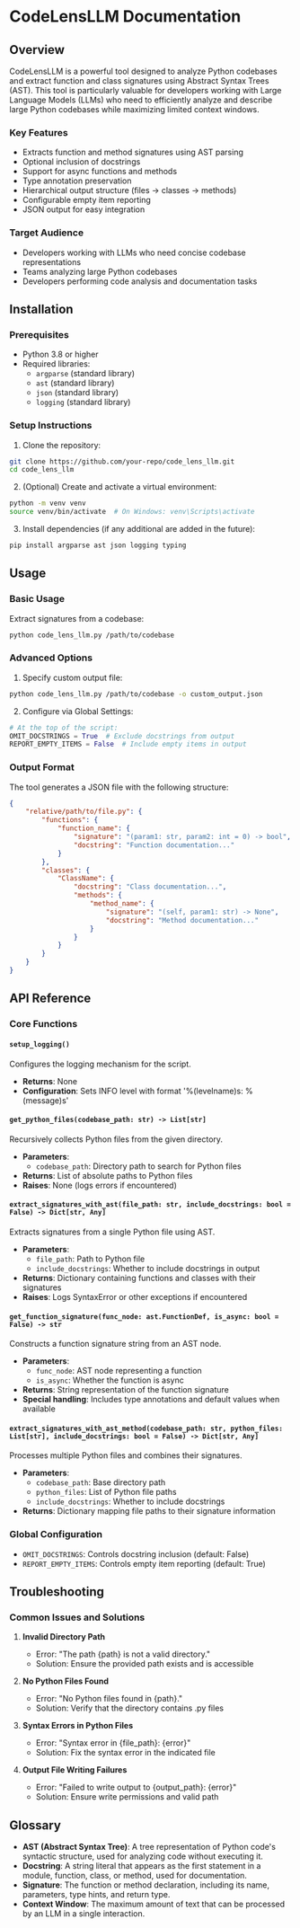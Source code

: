 # CodeLensLLM Documentation

## Overview

CodeLensLLM is a powerful tool designed to analyze Python codebases and extract function and class signatures using Abstract Syntax Trees (AST). This tool is particularly valuable for developers working with Large Language Models (LLMs) who need to efficiently analyze and describe large Python codebases while maximizing limited context windows.

### Key Features
- Extracts function and method signatures using AST parsing
- Optional inclusion of docstrings
- Support for async functions and methods
- Type annotation preservation
- Hierarchical output structure (files → classes → methods)
- Configurable empty item reporting
- JSON output for easy integration

### Target Audience
- Developers working with LLMs who need concise codebase representations
- Teams analyzing large Python codebases
- Developers performing code analysis and documentation tasks

## Installation

### Prerequisites
- Python 3.8 or higher
- Required libraries:
  - `argparse` (standard library)
  - `ast` (standard library)
  - `json` (standard library)
  - `logging` (standard library)

### Setup Instructions

1. Clone the repository:
```bash
git clone https://github.com/your-repo/code_lens_llm.git
cd code_lens_llm
```

2. (Optional) Create and activate a virtual environment:
```bash
python -m venv venv
source venv/bin/activate  # On Windows: venv\Scripts\activate
```

3. Install dependencies (if any additional are added in the future):
```bash
pip install argparse ast json logging typing
```

## Usage

### Basic Usage

Extract signatures from a codebase:
```bash
python code_lens_llm.py /path/to/codebase
```

### Advanced Options

1. Specify custom output file:
```bash
python code_lens_llm.py /path/to/codebase -o custom_output.json
```

2. Configure via Global Settings:
```python
# At the top of the script:
OMIT_DOCSTRINGS = True  # Exclude docstrings from output
REPORT_EMPTY_ITEMS = False  # Include empty items in output
```

### Output Format

The tool generates a JSON file with the following structure:
```json
{
    "relative/path/to/file.py": {
        "functions": {
            "function_name": {
                "signature": "(param1: str, param2: int = 0) -> bool",
                "docstring": "Function documentation..."
            }
        },
        "classes": {
            "ClassName": {
                "docstring": "Class documentation...",
                "methods": {
                    "method_name": {
                        "signature": "(self, param1: str) -> None",
                        "docstring": "Method documentation..."
                    }
                }
            }
        }
    }
}
```

## API Reference

### Core Functions

#### `setup_logging()`
Configures the logging mechanism for the script.
- **Returns**: None
- **Configuration**: Sets INFO level with format '%(levelname)s: %(message)s'

#### `get_python_files(codebase_path: str) -> List[str]`
Recursively collects Python files from the given directory.
- **Parameters**:
  - `codebase_path`: Directory path to search for Python files
- **Returns**: List of absolute paths to Python files
- **Raises**: None (logs errors if encountered)

#### `extract_signatures_with_ast(file_path: str, include_docstrings: bool = False) -> Dict[str, Any]`
Extracts signatures from a single Python file using AST.
- **Parameters**:
  - `file_path`: Path to Python file
  - `include_docstrings`: Whether to include docstrings in output
- **Returns**: Dictionary containing functions and classes with their signatures
- **Raises**: Logs SyntaxError or other exceptions if encountered

#### `get_function_signature(func_node: ast.FunctionDef, is_async: bool = False) -> str`
Constructs a function signature string from an AST node.
- **Parameters**:
  - `func_node`: AST node representing a function
  - `is_async`: Whether the function is async
- **Returns**: String representation of the function signature
- **Special handling**: Includes type annotations and default values when available

#### `extract_signatures_with_ast_method(codebase_path: str, python_files: List[str], include_docstrings: bool = False) -> Dict[str, Any]`
Processes multiple Python files and combines their signatures.
- **Parameters**:
  - `codebase_path`: Base directory path
  - `python_files`: List of Python file paths
  - `include_docstrings`: Whether to include docstrings
- **Returns**: Dictionary mapping file paths to their signature information

### Global Configuration

- `OMIT_DOCSTRINGS`: Controls docstring inclusion (default: False)
- `REPORT_EMPTY_ITEMS`: Controls empty item reporting (default: True)

## Troubleshooting

### Common Issues and Solutions

1. **Invalid Directory Path**
   - Error: "The path {path} is not a valid directory."
   - Solution: Ensure the provided path exists and is accessible

2. **No Python Files Found**
   - Error: "No Python files found in {path}."
   - Solution: Verify that the directory contains .py files

3. **Syntax Errors in Python Files**
   - Error: "Syntax error in {file_path}: {error}"
   - Solution: Fix the syntax error in the indicated file

4. **Output File Writing Failures**
   - Error: "Failed to write output to {output_path}: {error}"
   - Solution: Ensure write permissions and valid path

## Glossary

- **AST (Abstract Syntax Tree)**: A tree representation of Python code's syntactic structure, used for analyzing code without executing it.
- **Docstring**: A string literal that appears as the first statement in a module, function, class, or method, used for documentation.
- **Signature**: The function or method declaration, including its name, parameters, type hints, and return type.
- **Context Window**: The maximum amount of text that can be processed by an LLM in a single interaction.
